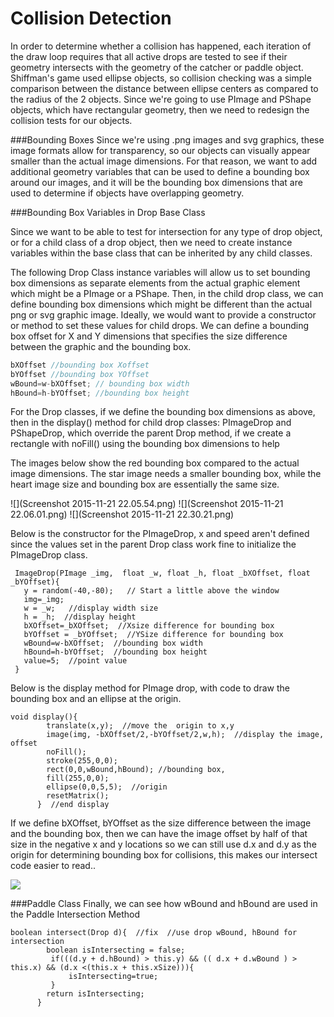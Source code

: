 # Collision Detection

In order to determine whether a collision has happened, each iteration of the draw loop requires that all active drops are tested to see if their geometry intersects with the geometry of the catcher or paddle object.  Shiffman's game used ellipse objects, so collision checking was a simple comparison between the distance between ellipse centers as compared to the radius of the 2 objects.  Since we're going to use PImage and PShape objects, which have rectangular geometry, then we need to redesign the collision tests for our objects.  

###Bounding Boxes
Since we're using .png images and svg graphics, these image formats allow for transparency, so our objects can visually appear smaller than the actual image dimensions.  For that reason, we want to add additional geometry variables that can be used to define a bounding box around our images, and it will be the bounding box dimensions that are used to determine if objects have overlapping geometry.

###Bounding Box Variables in Drop Base Class

Since we want to be able to test for intersection for any type of drop object, or for a child class of a drop object, then we need to create instance variables within the base class that can be inherited by any child classes.  

The following Drop Class instance variables will allow us to set bounding box dimensions as separate elements from the actual graphic element which might be a PImage or a PShape.  Then, in the child drop class, we can define bounding box dimensions which might be different than the actual png or svg graphic image.  Ideally, we would want to provide a constructor or method to set these values for child drops.  We can define a bounding box offset for X and Y dimensions that specifies the size difference between the graphic and the bounding box.

```java
bXOffset //bounding box Xoffset
bYOffset //bounding box YOffset
wBound=w-bXOffset; // bounding box width
hBound=h-bYOffset; //bounding box height
````

For the Drop classes, if we define the bounding box dimensions as above, then in the display() method for child drop classes: PImageDrop and PShapeDrop, which override the parent Drop method, if we create a rectangle with noFill() using the bounding box dimensions to help

The images below show the red bounding box compared to the actual image dimensions.  The star image needs a smaller bounding box, while the heart image size and bounding box are essentially the same size.

![](Screenshot 2015-11-21 22.05.54.png)   ![](Screenshot 2015-11-21 22.06.01.png) ![](Screenshot 2015-11-21 22.30.21.png)

Below is the constructor for the PImageDrop, x and speed aren't defined since the values set in the parent Drop class work fine to initialize the PImageDrop class.  

 ```
  ImageDrop(PImage _img,  float _w, float _h, float _bXOffset, float _bYOffset){
    y = random(-40,-80);   // Start a little above the window
    img=_img;
    w = _w;   //display width size
    h = _h;  //display height
    bXOffset=_bXOffset;  //Xsize difference for bounding box
    bYOffset = _bYOffset;  //YSize difference for bounding box
    wBound=w-bXOffset;  //bounding box width
    hBound=h-bYOffset;  //bounding box height
    value=5;  //point value
  }
```
Below is the display method for PImage drop, with code to draw the bounding box and an ellipse at the origin.

```
void display(){
        translate(x,y);  //move the  origin to x,y
        image(img, -bXOffset/2,-bYOffset/2,w,h);  //display the image, offset 
        noFill();
        stroke(255,0,0);
        rect(0,0,wBound,hBound); //bounding box, 
        fill(255,0,0);
        ellipse(0,0,5,5);  //origin
        resetMatrix();
      }  //end display 
```

If we define bXOffset, bYOffset as the size difference between the image and the bounding box, then we can have the image offset by half of that size in the negative x and y locations so we can still use d.x and d.y as the origin for determining bounding box for collisions, this makes our intersect code easier to read..


![](collision.png)

###Paddle Class
Finally, we can see how wBound and hBound are used in the Paddle Intersection Method

```
boolean intersect(Drop d){  //fix  //use drop wBound, hBound for intersection
        boolean isIntersecting = false;
         if(((d.y + d.hBound) > this.y) && (( d.x + d.wBound ) > this.x) && (d.x <(this.x + this.xSize))){
             isIntersecting=true;
         }
        return isIntersecting;
      }

```